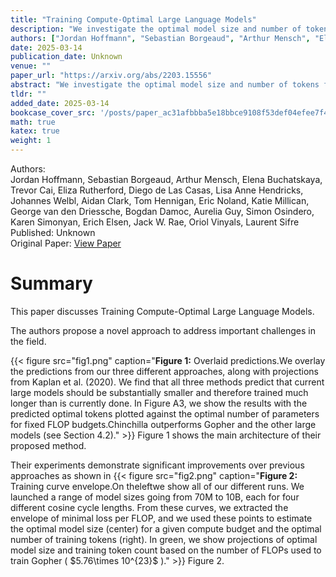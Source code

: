 ```yaml
---
title: "Training Compute-Optimal Large Language Models"
description: "We investigate the optimal model size and number of tokens for training a transformer language model under a given compute budget. We find that current large language models are significantly undertra..."
authors: ["Jordan Hoffmann", "Sebastian Borgeaud", "Arthur Mensch", "Elena Buchatskaya", "Trevor Cai", "Eliza Rutherford", "Diego de Las Casas", "Lisa Anne Hendricks", "Johannes Welbl", "Aidan Clark", "Tom Hennigan", "Eric Noland", "Katie Millican", "George van den Driessche", "Bogdan Damoc", "Aurelia Guy", "Simon Osindero", "Karen Simonyan", "Erich Elsen", "Jack W. Rae", "Oriol Vinyals", "Laurent Sifre"]
date: 2025-03-14
publication_date: Unknown
venue: ""
paper_url: "https://arxiv.org/abs/2203.15556"
abstract: "We investigate the optimal model size and number of tokens for training a transformer language model under a given compute budget. We find that current large language models are significantly undertrained, a consequence of the recent focus on scaling language models whilst keeping the amount of training data constant. By training over 400 language models ranging from 70 million to over 16 billion parameters on 5 to 500 billion tokens, we find that for compute-optimal training, the model size and the number of training tokens should be scaled equally: for every doubling of model size the number of training tokens should also be doubled. We test this hypothesis by training a predicted compute-optimal model, Chinchilla, that uses the same compute budget as Gopher but with 70B parameters and 4$\\times$ more more data. Chinchilla uniformly and significantly outperforms Gopher (280B), GPT-3 (175B), Jurassic-1 (178B), and Megatron-Turing NLG (530B) on a large range of downstream evaluation tasks. This also means that Chinchilla uses substantially less compute for fine-tuning and inference, greatly facilitating downstream usage. As a highlight, Chinchilla reaches a state-of-the-art average accuracy of 67.5% on the MMLU benchmark, greater than a 7% improvement over Gopher."
tldr: ""
added_date: 2025-03-14
bookcase_cover_src: '/posts/paper_ac31afbbba5e18bbce9108f53def04efee7f486b/thumbnail.png'
math: true
katex: true
weight: 1
---
```


<div class="paper-meta">
  <div class="paper-meta-item">
    <span class="paper-meta-label">Authors:</span>
    <div class="paper-authors">
      Jordan Hoffmann, Sebastian Borgeaud, Arthur Mensch, Elena Buchatskaya, Trevor Cai, Eliza Rutherford, Diego de Las Casas, Lisa Anne Hendricks, Johannes Welbl, Aidan Clark, Tom Hennigan, Eric Noland, Katie Millican, George van den Driessche, Bogdan Damoc, Aurelia Guy, Simon Osindero, Karen Simonyan, Erich Elsen, Jack W. Rae, Oriol Vinyals, Laurent Sifre
    </div>
  </div>
  <div class="paper-meta-item">
    <span class="paper-meta-label">Published:</span>
    <span>Unknown</span>
  </div>
  <div class="paper-meta-item">
    <span class="paper-meta-label">Original Paper:</span>
    <a href="https://arxiv.org/abs/2203.15556" target="_blank" rel="noopener">View Paper</a>
  </div>
</div>

# Summary

This paper discusses Training Compute-Optimal Large Language Models.

The authors propose a novel approach to address important challenges in the field.

{{< figure src="fig1.png" caption="**Figure 1:** Overlaid predictions.We overlay the predictions from our three different approaches, along with projections from Kaplan et al. (2020). We find that all three methods predict that current large models should be substantially smaller and therefore trained much longer than is currently done. In Figure A3, we show the results with the predicted optimal tokens plotted against the optimal number of parameters for fixed FLOP budgets.Chinchilla outperforms Gopher and the other large models (see Section 4.2)." >}}
Figure 1 shows the main architecture of their proposed method.

Their experiments demonstrate significant improvements over previous approaches as shown in 
{{< figure src="fig2.png" caption="**Figure 2:** Training curve envelope.On theleftwe show all of our different runs. We launched a range of model sizes going from 70M to 10B, each for four different cosine cycle lengths. From these curves, we extracted the envelope of minimal loss per FLOP, and we used these points to estimate the optimal model size (center) for a given compute budget and the optimal number of training tokens (right). In green, we show projections of optimal model size and training token count based on the number of FLOPs used to train Gopher ( \$5.76\\times 10^{23}\$ )." >}}
Figure 2.
